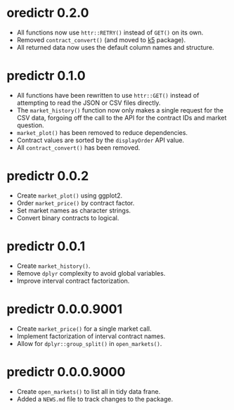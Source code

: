 # oredictr 0.2.0

* All functions now use `httr::RETRY()` instead of `GET()` on its own.
* Removed `contract_convert()` (and moved to [k5] package).
* All returned data now uses the default column names and structure.

[k5]: https://github.com/kiernann/k5/

# predictr 0.1.0

* All functions have been rewritten to use `httr::GET()` instead of attempting
to read the JSON or CSV files directly.
* The `market_history()` function now only makes a single request for the CSV
data, forgoing off the call to the API for the contract IDs and market question.
* `market_plot()` has been removed to reduce dependencies.
* Contract values are sorted by the `displayOrder` API value.
* All `contract_convert()` has been removed.

# predictr 0.0.2

* Create `market_plot()` using ggplot2.
* Order `market_price()` by contract factor.
* Set market names as character strings.
* Convert binary contracts to logical.

# predictr 0.0.1

* Create `market_history()`.
* Remove `dplyr` complexity to avoid global variables.
* Improve interval contract factorization.

# predictr 0.0.0.9001

* Create `market_price()` for a single market call.
* Implement factorization of interval contract names.
* Allow for `dplyr::group_split()` in `open_markets()`.

# predictr 0.0.0.9000

* Create `open_markets()` to list all in tidy data frane.
* Added a `NEWS.md` file to track changes to the package.
